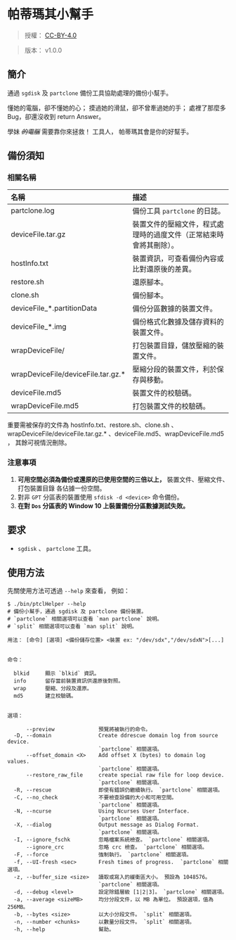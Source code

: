 帕蒂瑪其小幫手
=======


> 授權： [CC-BY-4.0](./LICENSE.md)

> 版本： v1.0.0



## 簡介


通過 `sgdisk` 及 `partclone` 備份工具協助處理的備份小幫手。

懂她的電腦，卻不懂她的心；
摸過她的滑鼠，卻不曾牽過她的手；
處裡了那麼多 Bug，卻還沒收到 return Answer。

學妹 ~~_的電腦_~~ 需要靠你來拯救！
工具人， 帕蒂瑪其會是你的好幫手。




## 備份須知


### 相關名稱


 名稱                                 | 描述
:----                                 |:----
partclone.log                         | 備份工具 `partclone` 的日誌。
deviceFile.tar.gz                     | 裝置文件的壓縮文件，程式處理時的過度文件（正常結束時會將其刪除）。
hostInfo.txt                          | 裝置資訊，可查看備份內容或比對還原後的差異。
restore.sh                            | 還原腳本。
clone.sh                              | 備份腳本。
deviceFile\_\*.partitionData          | 備份分區數據的裝置文件。
deviceFile\_\*.img                    | 備份格式化數據及儲存資料的裝置文件。
wrapDeviceFile/                       | 打包裝置目錄，儲放壓縮的裝置文件。
wrapDeviceFile/deviceFile.tar.gz.\*   | 壓縮分段的裝置文件，利於保存與移動。
deviceFile.md5                        | 裝置文件的校驗碼。
wrapDeviceFile.md5                    | 打包裝置文件的校驗碼。

重要需被保存的文件為
hostInfo.txt、restore.sh、clone.sh
、wrapDeviceFile/deviceFile.tar.gz.\*
、deviceFile.md5、wrapDeviceFile.md5
， 其餘可視情況刪除。



### 注意事項


1. **可用空間必須為備份或還原的已使用空間的三倍以上，**
   裝置文件、壓縮文件、打包裝置目錄 各佔據一份空間。
1. 對非 `GPT` 分區表的裝置使用 `sfdisk -d <device>` 命令備份。
1. **在對 `Dos` 分區表的 Window 10 上裝置備份分區數據測試失敗。**



## 要求


* `sgdisk` 、 `partclone` 工具。



## 使用方法


先關使用方法可透過 `--help` 來查看， 例如：

```
$ ./bin/ptclHelper --help
# 備份小幫手，通過 sgdisk 及 partclone 備份裝置。
# `partclone` 相關選項可以查看 `man partclone` 說明。
# `split` 相關選項可以查看 `man split` 說明。

用法： [命令] [選項] <備份儲存位置> <裝置 ex: "/dev/sdx","/dev/sdxN">[...]


命令：

  blkid     顯示 `blkid` 資訊。
  info      留存當前裝置資訊供還原後對照。
  wrap      壓縮、分段及還原。
  md5       建立校驗碼。


選項：

      --preview              預覽將被執行的命令。
  -D, --domain               Create ddrescue domain log from source device.
                             `partclone` 相關選項。
      --offset_domain <X>    Add offset X (bytes) to domain log values.
                             `partclone` 相關選項。
      --restore_raw_file     create special raw file for loop device.
                             `partclone` 相關選項。
  -R, --rescue               即使有錯誤仍繼續執行。 `partclone` 相關選項。
  -C, --no_check             不要檢查設備的大小和可用空間。
                             `partclone` 相關選項。
  -N, --ncurse               Using Ncurses User Interface.
                             `partclone` 相關選項。
  -X, --dialog               Output message as Dialog Format.
                             `partclone` 相關選項。
  -I, --ignore_fschk         忽略檔案系統檢查。 `partclone` 相關選項。
      --ignore_crc           忽略 crc 檢查。 `partclone` 相關選項。
  -F, --force                強制執行。 `partclone` 相關選項。
  -f, --UI-fresh <sec>       Fresh times of progress.  `partclone` 相關選項。
  -z, --buffer_size <size>   讀取或寫入的緩衝區大小。 預設為 1048576。
                             `partclone` 相關選項。
  -d, --debug <level>        設定除錯層級 [1|2|3]。 `partclone` 相關選項。
  -a, --average <sizeMB>     均分分段文件，以 MB 為單位。 預設選項，值為 256MB。
  -b, --bytes <size>         以大小分段文件。 `split` 相關選項。
  -n, --number <chunks>      以數量分段文件。 `split` 相關選項。
  -h, --help                 幫助。
```

